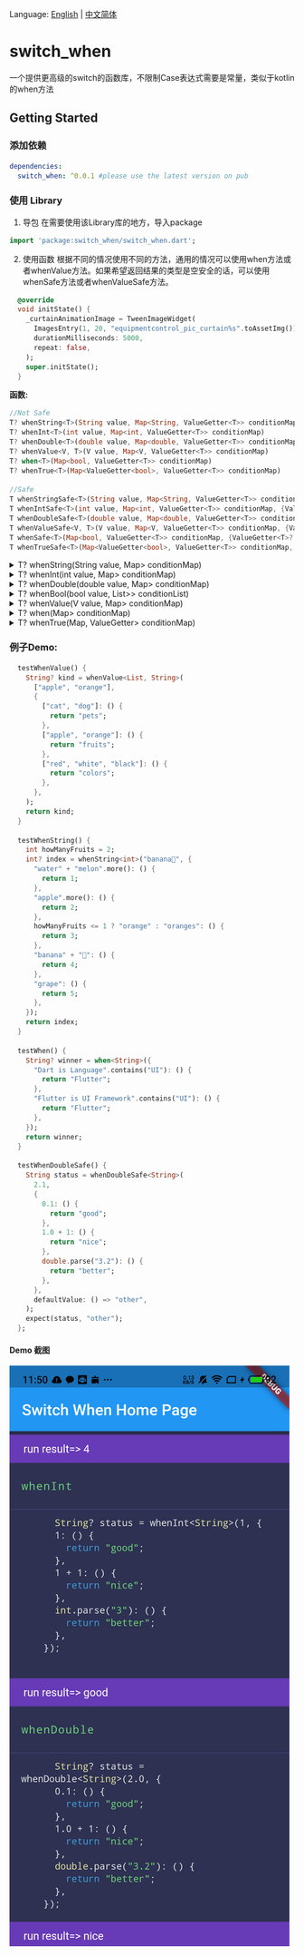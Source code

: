 Language: [English](README.md) | [中文简体](README-ZH.md)
# switch_when

一个提供更高级的switch的函数库，不限制Case表达式需要是常量，类似于kotlin的when方法

## Getting Started

### 添加依赖

```yaml
dependencies:
  switch_when: ^0.0.1 #please use the latest version on pub
```
 
### 使用 Library
1. 导包
 在需要使用该Library库的地方，导入package
```dart
import 'package:switch_when/switch_when.dart';
```

2. 使用函数
根据不同的情况使用不同的方法，通用的情况可以使用when方法或者whenValue方法。如果希望返回结果的类型是空安全的话，可以使用whenSafe方法或者whenValueSafe方法。
```dart
  @override
  void initState() {
    _curtainAnimationImage = TweenImageWidget(
      ImagesEntry(1, 20, "equipmentcontrol_pic_curtain%s".toAssetImg()),
      durationMilliseconds: 5000,
      repeat: false,
    );
    super.initState();
  }
```


**函数:**
```dart
//Not Safe
T? whenString<T>(String value, Map<String, ValueGetter<T>> conditionMap)
T? whenInt<T>(int value, Map<int, ValueGetter<T>> conditionMap)
T? whenDouble<T>(double value, Map<double, ValueGetter<T>> conditionMap) 
T? whenValue<V, T>(V value, Map<V, ValueGetter<T>> conditionMap)
T? when<T>(Map<bool, ValueGetter<T>> conditionMap)
T? whenTrue<T>(Map<ValueGetter<bool>, ValueGetter<T>> conditionMap)

//Safe
T whenStringSafe<T>(String value, Map<String, ValueGetter<T>> conditionMap, {ValueGetter<T>? defaultValue}) 
T whenIntSafe<T>(int value, Map<int, ValueGetter<T>> conditionMap, {ValueGetter<T>? defaultValue})
T whenDoubleSafe<T>(double value, Map<double, ValueGetter<T>> conditionMap, {ValueGetter<T>? defaultValue}) 
T whenValueSafe<V, T>(V value, Map<V, ValueGetter<T>> conditionMap, {ValueGetter<T>? defaultValue}) 
T whenSafe<T>(Map<bool, ValueGetter<T>> conditionMap, {ValueGetter<T>? defaultValue})
T whenTrueSafe<T>(Map<ValueGetter<bool>, ValueGetter<T>> conditionMap, {ValueGetter<T>? defaultValue}) 
```

<details>
  <summary>T? whenString<T>(String value, Map<String, ValueGetter<T>> conditionMap)</summary>
<p>用于取代switch方法，因为有些场景使用[switch]会出现Case expressions must be constant.的错误警告；
如果[conditionMap]的[Map.keys]中有[value]的话，执行其对应的[ValueGetter]方法
</p>

example:
```dart
 int? index = whenString<int>("banana🍌", {
   "water" + "melon": () {
     return 1;
   },
   "apple": () {
     return 2;
   },
   "orange": () {
     return 3 ;
   },
   "banana" + "🍌": () {
     return 4;
   },
   "grape": () {
     return 5;
   },
 });
```
</details>


<details>
  <summary>T? whenInt<T>(int value, Map<int, ValueGetter<T>> conditionMap)</summary>
<p>用于取代switch方法，因为有些场景使用[switch]会出现Case expressions must be constant.的错误警告；如果[conditionMap]的[Map.keys]中有[value]的话，执行其对应的[ValueGetter]方法
</p>

example:
```dart
 String? status = whenInt<String>(1, {
   1: () {
     return "good";
   },
   1 + 1: () {
     return "nice";
   },
   int.parse("3"): () {
     return "better";
   },
 });
```
</details>


<details>
  <summary>T? whenDouble<T>(double value, Map<double, ValueGetter<T>> conditionMap)</summary>
<p>用于取代switch方法，因为有些场景使用[switch]会出现Case expressions must be constant.的错误警告；<br>
如果[conditionMap]的[Map.keys]中有[value]的话，执行其对应的[ValueGetter]方法
</p>

example:
```dart
 String? status = whenDouble<String>(2.0, {
   0.1: () {
     return "good";
   },
   1.0 + 1: () {
     return "nice";
   },
   double.parse("3.2"): () {
     return "better";
   },
 });
```
</details>


<details>
  <summary>T? whenBool<T>(bool value, List<Tuple2<bool, ValueGetter<T>>> conditionList)</summary>
<p> 用于取代switch方法，因为有些场景使用[switch]会出现Case expressions must be constant.的错误警告；<br>
如果[conditionList]的[Tuple2.item1]中有[value]的话，执行其对应的[ValueGetter]方法
</p>

example:
```dart
  double? degree = whenBool<double>(false, [
    Tuple2(
      "is Long String".length > 10,
      () {
        return 0.0;
      },
    ),
    Tuple2(
      100 / 10 == 0,
      () {
        return 1.0;
      },
    ),
    Tuple2(
      "apple".contains("a"),
      () {
        return 2.0;
      },
    ),
  ]);
  return degree;
```
</details>


<details>
  <summary>T? whenValue<V, T>(V value, Map<V, ValueGetter<T>> conditionMap)</summary>
<p>方法[switch]的超级进化版本💖💖💖，所有基本类型的value都可以比较，包括[List],[Map]，[Set]，以及[Iterable]。<br>
只要[conditionMap]的[Map.keys]中有[value]的话，就会执行其对应的[ValueGetter]方法
</p>

example:
```dart
 String? kind = whenValue<List, String>(
   ["apple", "orange"],
   {
     ["cat", "dog"]: () {
       return "pets";
     },
     ["apple", "orange"]: () {
       return "fruits";
     },
     ["red", "white", "black"]: () {
       return "colors";
     },
   },
 );
```
</details>


<details>
  <summary>T? when<T>(Map<bool, ValueGetter<T>> conditionMap)</summary>
<p>方法[switch]的kotlin版本的when函数.<br>
只要在[conditionMap]的[Map.keys]中发现第一个true,就会立刻执行其对应的[ValueGetter]方法，并返回相对的值.<br>
如果没有找到的话，会返回null;如果需要默认值，可以在Map中最后加入一个key等于true的MapEntry
</p>

example:
```dart
 String? winner = when<String>({
   "Dart is Language".contains("UI"): () {
     return "Flutter";
   },
   "Flutter is UI Framework".contains("UI"): () {
     return "Flutter";
   },
 });
```
</details>


<details>
  <summary>T? whenTrue<T>(Map<ValueGetter<bool>, ValueGetter<T>> conditionMap)</summary>
<p>方法[switch]的kotlin版本的when函数.<br>，其条件表达式会进行计算。
只要在[conditionMap]的[Map.keys]中第一个出现执行结果为true,就会立刻执行其对应的[ValueGetter]方法，并返回相对的值.<br>
如果没有找到的话，会返回null;如果需要默认值，可以在Map中最后加入一个key等于true的MapEntry
</p>

example:
```dart
String? something = whenTrue<String>({
      () {
    if (1 + 100 * 1000 < 2000) {
      return false;
    } else if ("Who is my lovely baby?".length > 10) {
      return true;
    } else {
      return false;
    }
  }: () {
    return "Test OK";
  },
      () {
    return int.tryParse("3.14*") != null;
  }: () {
    return "PI get";
  }
});
```
</details>


### 例子Demo:

```dart
  testWhenValue() {
    String? kind = whenValue<List, String>(
      ["apple", "orange"],
      {
        ["cat", "dog"]: () {
          return "pets";
        },
        ["apple", "orange"]: () {
          return "fruits";
        },
        ["red", "white", "black"]: () {
          return "colors";
        },
      },
    );
    return kind;
  }
  
  testWhenString() {
    int howManyFruits = 2;
    int? index = whenString<int>("banana🍌", {
      "water" + "melon".more(): () {
        return 1;
      },
      "apple".more(): () {
        return 2;
      },
      howManyFruits <= 1 ? "orange" : "oranges": () {
        return 3;
      },
      "banana" + "🍌": () {
        return 4;
      },
      "grape": () {
        return 5;
      },
    });
    return index;
  }

  testWhen() {
    String? winner = when<String>({
      "Dart is Language".contains("UI"): () {
        return "Flutter";
      },
      "Flutter is UI Framework".contains("UI"): () {
        return "Flutter";
      },
    });
    return winner;
  }

  testWhenDoubleSafe() {
    String status = whenDoubleSafe<String>(
      2.1,
      {
        0.1: () {
          return "good";
        },
        1.0 + 1: () {
          return "nice";
        },
        double.parse("3.2"): () {
          return "better";
        },
      },
      defaultValue: () => "other",
    );
    expect(status, "other");
  };
```

#### Demo 截图
![demo](demo.png)




